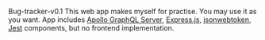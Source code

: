 Bug-tracker-v0.1
This web app makes myself for practise. You may use it as you want.
App includes [Apollo GraphQL Server](https://www.apollographql.com/docs/apollo-server/getting-started/), [Express.js](https://expressjs.com), [jsonwebtoken](https://github.com/auth0/node-jsonwebtoken), [Jest](https://jestjs.io/) components, but no frontend implementation.
